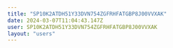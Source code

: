 ```yaml
---
title: "SP10K2ATDH51Y33DVN754ZGFRHFATGBP8J00VVXAK"
date: 2024-03-07T11:04:43.147Z
user: SP10K2ATDH51Y33DVN754ZGFRHFATGBP8J00VVXAK
layout: "users"
---
```

    